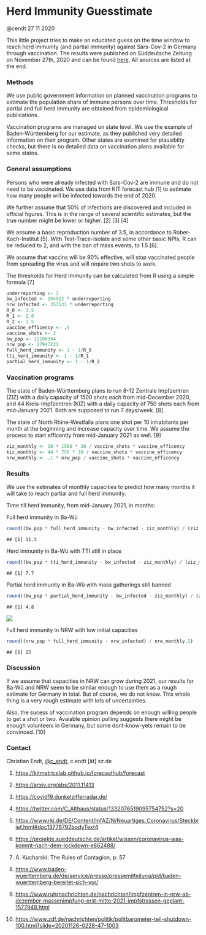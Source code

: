 Herd Immunity Guesstimate
================
@cendt
27 11 2020

This little project tries to make an educated guess on the time window
to reach herd immunity (and partial immunity) against Sars-Cov-2 in
Germany through vaccination. The results were published on Süddeutsche
Zeitung on November 27th, 2020 and can be found
[here](https://sz.de/1.5130292). All sources are listed at the end.

### Methods

We use public government information on planned vaccination programs to
estimate the population share of immune persons over time. Thresholds
for partial and full herd immunity are obtained from epidemiological
publications.

Vaccination programs are managed on state level. We use the example of
Baden-Württemberg for our estimate, as they published very detailed
information on their program. Other states are examined for plausibilty
checks, but there is no detailed data on vaccination plans available for
some states.

### General assumptions

Persons who were already infected with Sars-Cov-2 are immune and do not
need to be vaccinated. We use data from KIT forecast hub \[1\] to
estimate how many people will be infected towards the end of 2020.

We further assume that 50% of infections are discovered and included in
official figures. This is in the range of several scientific estimates,
but the true number might be lower or higher. \[2\] \[3\] \[4\]

We assume a basic reproduction number of 3.5, in accordance to
Rober-Koch-Institut \[5\]. With Test-Trace-Isolate and some other basic
NPIs, R can be reduced to 2, and with the ban of mass events, to 1.5
\[6\].

We assume that vaccins will be 90% effective, will stop vaccinated
people from spreading the virus and will require two shots to work.

The thresholds for Herd Immunity can be calculated from R using a simple
formula \[7\]

``` r
underreporting <- 2
bw_infected <- 194922 * underreporting
nrw_infected <- 353531 * underreporting
R_0 <- 3.5
R_1 <- 2.0
R_2 <- 1.5
vaccine_efficency <- .9
vaccine_shots <- 2
bw_pop <- 11100394
nrw_pop <- 17947221
full_herd_immunity <- 1 - 1/R_0
tti_herd_immunity <- 1 - 1/R_1
partial_herd_immunity <- 1 - 1/R_2
```

### Vaccination programs

The state of Baden-Württemberg plans to run 8-12 Zentrale Impfzentren
(ZIZ) with a daily capacity of 1500 shots each from mid-December 2020,
and 44 Kreis-Impfzentren (KIZ) with a daily capacity of 750 shots each
from mid-January 2021. Both are supposed to run 7 days/week. \[8\]

The state of North Rhine-Westfalia plans one shot per 10 inhabitants per
month at the beginning and increase capacity over time. We assume the
process to start efficently from mid-January 2021 as well. \[9\]

``` r
ziz_monthly <- 10 * 1500 * 30 / vaccine_shots * vaccine_efficency
kiz_monthly <- 44 * 750 * 30 / vaccine_shots * vaccine_efficency
nrw_monthly <- .1 * nrw_pop / vaccine_shots * vaccine_efficency
```

### Results

We use the estimates of monthly capacities to predict how many months it
will take to reach partial and full herd immunity.

Time till herd immunity, from mid-January 2021, in months:

Full herd immunity in Ba-Wü

``` r
round((bw_pop * full_herd_immunity - bw_infected - ziz_monthly) / (ziz_monthly + kiz_monthly),1)
```

    ## [1] 11.3

Herd immunity in Ba-Wü with TTI still in place

``` r
round((bw_pop * tti_herd_immunity - bw_infected - ziz_monthly) / (ziz_monthly + kiz_monthly),1)
```

    ## [1] 7.7

Partial herd immunity in Ba-Wü with mass gatherings still banned

``` r
round((bw_pop * partial_herd_immunity - bw_infected - ziz_monthly) / (ziz_monthly + kiz_monthly),1)
```

    ## [1] 4.8

![](https://datawrapper.dwcdn.net/jdxn1/full.png)

Full herd immunity in NRW with low initial capacities

``` r
round((nrw_pop * full_herd_immunity - nrw_infected) / nrw_monthly,1)
```

    ## [1] 15

### Discussion

If we assume that capacities in NRW can grow during 2021, our results
for Ba-Wü and NRW seem to be similar enough to use them as a rough
estimate for Germany in total. But of course, we do not know. This whole
thing is a very rough estimate with lots of uncertainties.

Also, the sucess of vaccination program depends on enough willing people
to get a shot or two. Avaiable opinion polling suggests there might be
enough volunteers in Germany, but some dont-know-yets remain to be
convinced. \[10\]

### Contact

Christian Endt, [@c\_endt](https://twitter.com/c_endt), c.endt \[ät\]
sz.de

1.  <https://kitmetricslab.github.io/forecasthub/forecast>

2.  <https://arxiv.org/abs/2011.11413>

3.  <https://covid19.dunkelzifferradar.de/>

4.  <https://twitter.com/C_Althaus/status/1332076519095754752?s=20>

5.  <https://www.rki.de/DE/Content/InfAZ/N/Neuartiges_Coronavirus/Steckbrief.html#doc13776792bodyText4>

6.  <https://projekte.sueddeutsche.de/artikel/wissen/coronavirus-was-kommt-nach-dem-lockdown-e862488/>

7.  A. Kucharski: The Rules of Contagion, p. 57

8.  <https://www.baden-wuerttemberg.de/de/service/presse/pressemitteilung/pid/baden-wuerttemberg-bereitet-sich-vor/>

9.  <https://www.ruhrnachrichten.de/nachrichten/impfzentren-in-nrw-ab-dezember-massenimpfung-erst-mitte-2021-impfstrassen-geplant-1577948.html>

10. <https://www.zdf.de/nachrichten/politik/politbarometer-teil-shutdown-100.html?slide=20201126-0228-47-1003>
